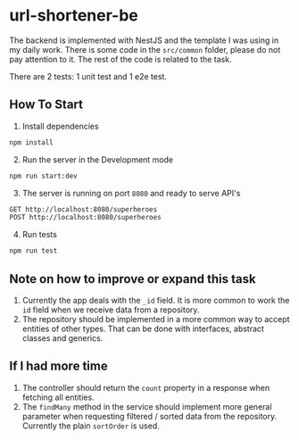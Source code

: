 # url-shortener-be

The backend is implemented with NestJS and the template I was using in my daily work. There is some code in the `src/common` folder, please do not pay attention to it. The rest of the code is related to the task.

There are 2 tests: 1 unit test and 1 e2e test.

## How To Start

1. Install dependencies

```bash
npm install
```

2. Run the server in the Development mode

```bash
npm run start:dev
```

3. The server is running on port `8080` and ready to serve API's

```bash
GET http://localhost:8080/superheroes
POST http://localhost:8080/superheroes
```

4. Run tests

```bash
npm run test
```

## Note on how to improve or expand this task

1. Currently the app deals with the `_id` field. It is more common to work the `id` field when we receive data from a repository.
2. The repository should be implemented in a more common way to accept entities of other types. That can be done with interfaces, abstract classes and generics.

## If I had more time

1. The controller should return the `count` property in a response when fetching all entities.
2. The `findMany` method in the service should implement more general parameter when requesting filtered / sorted data from the repository. Currently the plain `sortOrder` is used.
